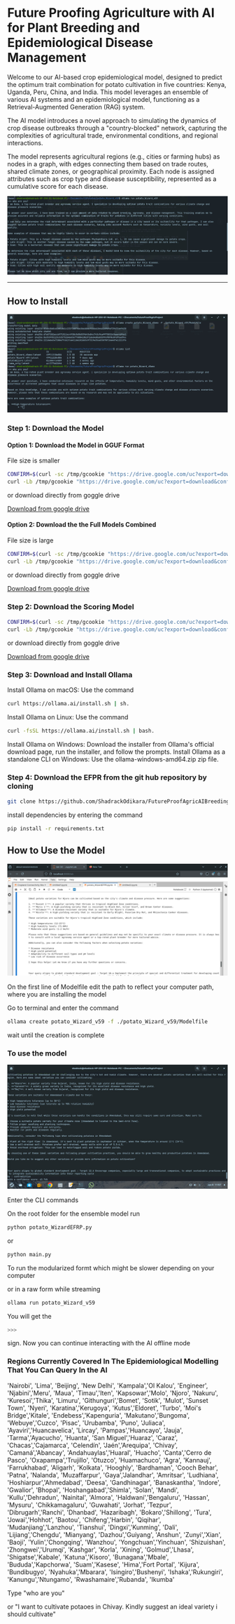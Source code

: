 # Future Proofing Agriculture with AI for Plant Breeding and Epidemiological Disease Management

Welcome to our AI-based crop epidemiological model, designed to predict the optimum trait combination for potato cultivation in five countries: Kenya, Uganda, Peru, China, and India. This model leverages an ensemble of various AI systems and an epidemiological model, functioning as a Retrieval-Augmented Generation (RAG) system.

The AI model introduces a novel approach to simulating the dynamics of crop disease outbreaks through a "country-blocked" network, capturing the complexities of agricultural trade, environmental conditions, and regional interactions.

The model represents agricultural regions (e.g., cities or farming hubs) as nodes in a graph, with edges connecting them based on trade routes, shared climate zones, or geographical proximity. Each node is assigned attributes such as crop type and disease susceptibility, represented as a cumulative score for each disease.


![The description of our model by prompting it to tell us about itself](/pictitures/Model%20Description.jpg)

---

## How to Install 

![Offline mode installion of the text generation model and usage for offline inference](/pictitures/installation%20instructions.jpg)

### Step 1: Download the Model 

#### Option 1: Download the Model in GGUF Format

File size is smaller

```bash
CONFIRM=$(curl -sc /tmp/gcookie "https://drive.google.com/uc?export=download&id=1A0cRoxW0BiB7oHZfRNWSQ2UgOhEbOkeW" | grep -o 'confirm=[^&]*' | sed 's/confirm=//')
curl -Lb /tmp/gcookie "https://drive.google.com/uc?export=download&confirm=${CONFIRM}&id=1A0cRoxW0BiB7oHZfRNWSQ2UgOhEbOkeW" -o potato_Wizard_v59.zip
```
or download directly from goggle drive

[Download from google drive](https://drive.google.com/file/d/1A0cRoxW0BiB7oHZfRNWSQ2UgOhEbOkeW/view?usp=drive_link)


#### Option 2: Download the the Full Models Combined

File size is large

```bash
CONFIRM=$(curl -sc /tmp/gcookie "https://drive.google.com/uc?export=download&id=${19cQGtvHRcTn4RRplXXiPuM5PJuwV3yUs}" | grep -o 'confirm=[^&]*' | sed 's/confirm=//')
curl -Lb /tmp/gcookie "https://drive.google.com/uc?export=download&confirm=${CONFIRM}&id=${19cQGtvHRcTn4RRplXXiPuM5PJuwV3yUs}" -o ${AI_models.zip}
```
or download directly from goggle drive

[Download from google drive](https://drive.google.com/file/d/19cQGtvHRcTn4RRplXXiPuM5PJuwV3yUs/view?usp=drive_link)
### Step 2: Download the Scoring Model

```bash
CONFIRM=$(curl -sc /tmp/gcookie "https://drive.google.com/uc?export=download&id=${1o6qu2oUe9V0yattIyqCZ0P9aK4obO9Vt}" | grep -o 'confirm=[^&]*' | sed 's/confirm=//')
curl -Lb /tmp/gcookie "https://drive.google.com/uc?export=download&confirm=${CONFIRM}&id=${1o6qu2oUe9V0yattIyqCZ0P9aK4obO9Vt}" -o ${scoring_model.zip}
```
or download directly from goggle drive

[Download from google drive](https://drive.google.com/file/d/1o6qu2oUe9V0yattIyqCZ0P9aK4obO9Vt/view?usp=drive_link)

### Step 3: Download and Install Ollama

Install Ollama on macOS: Use the command  
```bash 
curl https://ollama.ai/install.sh | sh. 
```

Install Ollama on Linux: Use the command  

```bash
curl -fsSL https://ollama.ai/install.sh | bash. 
```

Install Ollama on Windows: Download the installer from Ollama's official download page, run the installer, and follow the prompts. 
Install Ollama as a standalone CLI on Windows: Use the ollama-windows-amd64.zip zip file. 


### Step 4: Download the EFPR from the git hub repository by cloning

```bash
git clone https://github.com/ShadrackOdikara/FutureProofAgricAIBreedingEpidemiology.git
```


install dependencies by entering the command 

```bash
pip install -r requirements.txt
```
 

## How to Use the Model  

![The results output of the ensemble model after promting about which potato variety would be ideal to cultivate in Njoro Kenya](/pictitures/Example%20usage.jpg)

On the first line of Modelfile edit the path to reflect your computer path, where you are installing the model  

Go to terminal and enter the command   
```bash
ollama create potato_Wizard_v59 -f ./potato_Wizard_v59/Modelfile
```

wait until the creation is complete  

### To use the model

![Model usage output](/pictitures/Example%20two%20Model%20output.jpg)

Enter the CLI commands

On the root folder for the ensemble model run


```bash
python potato_WizardEFRP.py
```

or

```bash
python main.py
```
To run the modularized formt which might be slower depending on your computer

or in a raw form while streaming

```bash
ollama run potato_Wizard_v59
```

You will get the 
```bash
>>> 
```

sign. Now you can continue interacting with the AI offline mode 

### Regions Currently Covered In The Epidemiological Modelling That You Can Query In the AI


'Nairobi', 'Lima', 'Beijing', 'New Delhi', 'Kampala','Ol Kalou', 'Engineer', 
            'Njabini','Meru', 'Maua', 'Timau','Iten', 'Kapsowar','Molo', 'Njoro', 'Nakuru', 
            'Kuresoi','Thika', 'Limuru', 'Githunguri','Bomet', 'Sotik', 'Mulot', 'Sunset Town',
            'Nyeri', 'Karatina','Kerugoya', 'Kutus','Eldoret', 'Turbo', 'Moi\'s Bridge','Kitale', 
            'Endebess','Kapenguria', 'Makutano','Bungoma', 'Webuye','Cuzco', 'Pisac', 'Urubamba',
            'Puno', 'Juliaca', 'Ayaviri','Huancavelica', 'Lircay', 'Pampas','Huancayo', 'Jauja', 
            'Tarma','Ayacucho', 'Huanta', 'San Miguel','Huaraz', 'Caraz', 'Chacas','Cajamarca', 
            'Celendín', 'Jaén','Arequipa', 'Chivay', 'Camaná','Abancay', 'Andahuaylas','Huaral', 
            'Huacho', 'Canta','Cerro de Pasco', 'Oxapampa','Trujillo', 'Otuzco', 'Huamachuco', 
            'Agra', 'Kannauj', 'Farrukhabad', 'Aligarh', 'Kolkata', 'Hooghly', 'Bardhaman', 
            'Cooch Behar', 'Patna', 'Nalanda', 'Muzaffarpur', 'Gaya','Jalandhar', 'Amritsar', 
            'Ludhiana', 'Hoshiarpur','Ahmedabad', 'Deesa', 'Gandhinagar', 'Banaskantha', 'Indore', 
            'Gwalior', 'Bhopal', 'Hoshangabad','Shimla', 'Solan', 'Mandi', 'Kullu','Dehradun', 
            'Nainital', 'Almora', 'Haldwani','Bengaluru', 'Hassan', 'Mysuru', 'Chikkamagaluru',
            'Guwahati', 'Jorhat', 'Tezpur', 'Dibrugarh','Ranchi', 'Dhanbad', 'Hazaribagh', 
            'Bokaro','Shillong', 'Tura', 'Jowai','Hohhot', 'Baotou', 'Chifeng','Harbin', 'Qiqihar', 
            'Mudanjiang','Lanzhou', 'Tianshui', 'Dingxi','Kunming', 'Dali', 'Lijiang','Chengdu', 
            'Mianyang', 'Dazhou','Guiyang', 'Anshun', 'Zunyi','Xian', 'Baoji', 'Yulin','Chongqing', 
            'Wanzhou', 'Yongchuan','Yinchuan', 'Shizuishan', 'Zhongwei','Urumqi', 'Kashgar', 'Korla', 
            'Xining', 'Golmud','Lhasa', 'Shigatse','Kabale', 'Katuna','Kisoro', 'Bunagana','Mbale', 
            'Bududa','Kapchorwa', 'Suam','Kasese', 'Hima','Fort Portal', 'Kijura', 'Bundibugyo', 
            'Nyahuka','Mbarara', 'Isingiro','Bushenyi', 'Ishaka','Rukungiri', 'Kanungu','Ntungamo', 
            'Rwashamaire','Rubanda', 'Ikumba'


Type "who are you"

or "I want to cultivate potaoes in Chivay. Kindly suggest an ideal variety i should cultivate"


 
